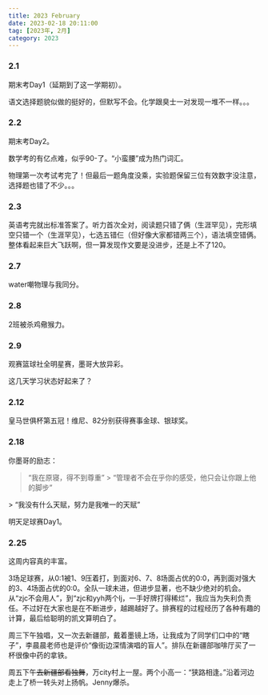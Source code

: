 ```yaml
---
title: 2023 February
date: 2023-02-18 20:11:00
tag: [2023年, 2月]
category: 2023
---
```


### 2.1

期末考Day1（延期到了这一学期初）。

语文选择题貌似做的挺好的，但默写不会。化学跟臭士一对发现一堆不一样。。。

### 2.2

期末考Day2。

数学考的有亿点难，似乎90-了。“小蛮腰”成为热门词汇。

物理第一次考试考完了！但最后一题角度没乘，实验题保留三位有效数字没注意，选择题也错了不少。。。

### 2.3

英语考完就出标准答案了。听力首次全对，阅读题只错了俩（生涯罕见），完形填空只错一个（生涯罕见），七选五错仨（但好像大家都错两三个），语法填空错俩。整体看起来巨大飞跃啊，但一算发现作文要是没进步，还是上不了120。

### 2.7

water嘲物理与我同分。

### 2.8

2班被杀鸡儆猴力。

### 2.9

观赛篮球社全明星赛，墨哥大放异彩。

这几天学习状态好起来了？

### 2.12

皇马世俱杯第五冠！维尼、82分别获得赛事金球、银球奖。

### 2.18

你墨哥的励志：

> “我在原寝，得不到尊重”
​>
> “管理者不会在乎你的感受，他只会让你跟上他的脚步”
>
​> “我没有什么天赋，努力是我唯一的天赋”

明天足球赛Day1。

### 2.25

这周内容真的丰富。

3场足球赛，从0:1被1、9压着打，到面对6、7、8场面占优的0:0，再到面对强大的3、4场面占优的0:0。全队一球未进，但进步显著，也不缺少绝对的机会。从“zjc不会用人”，到“zjc和yyh两个lj，一手好牌打得稀烂”，我应当为失利负责任。不过好在大家也是在不断进步，越踢越好了。排赛程的过程经历了各种有趣的计算，最后给聪明的凯文算明白了。

周三下午独唱，又一次去新疆部，戴着墨镜上场，让我成为了同学们口中的“瞎子”，李晨晨老师也是评价“像街边深情演唱的盲人”。排队在新疆部咖啡厅买了一杯很像中药的拿铁。

周五下午~~去新疆部看独舞~~，万city村上一屋。两个小高一：“狭路相逢。”沿着河边走上了桥一转头对上扬帆。Jenny爆杀。